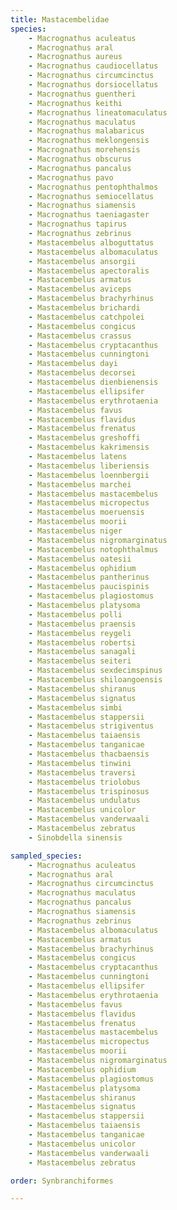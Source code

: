 ```yaml
---
title: Mastacembelidae
species:
    - Macrognathus aculeatus
    - Macrognathus aral
    - Macrognathus aureus
    - Macrognathus caudiocellatus
    - Macrognathus circumcinctus
    - Macrognathus dorsiocellatus
    - Macrognathus guentheri
    - Macrognathus keithi
    - Macrognathus lineatomaculatus
    - Macrognathus maculatus
    - Macrognathus malabaricus
    - Macrognathus meklongensis
    - Macrognathus morehensis
    - Macrognathus obscurus
    - Macrognathus pancalus
    - Macrognathus pavo
    - Macrognathus pentophthalmos
    - Macrognathus semiocellatus
    - Macrognathus siamensis
    - Macrognathus taeniagaster
    - Macrognathus tapirus
    - Macrognathus zebrinus
    - Mastacembelus alboguttatus
    - Mastacembelus albomaculatus
    - Mastacembelus ansorgii
    - Mastacembelus apectoralis
    - Mastacembelus armatus
    - Mastacembelus aviceps
    - Mastacembelus brachyrhinus
    - Mastacembelus brichardi
    - Mastacembelus catchpolei
    - Mastacembelus congicus
    - Mastacembelus crassus
    - Mastacembelus cryptacanthus
    - Mastacembelus cunningtoni
    - Mastacembelus dayi
    - Mastacembelus decorsei
    - Mastacembelus dienbienensis
    - Mastacembelus ellipsifer
    - Mastacembelus erythrotaenia
    - Mastacembelus favus
    - Mastacembelus flavidus
    - Mastacembelus frenatus
    - Mastacembelus greshoffi
    - Mastacembelus kakrimensis
    - Mastacembelus latens
    - Mastacembelus liberiensis
    - Mastacembelus loennbergii
    - Mastacembelus marchei
    - Mastacembelus mastacembelus
    - Mastacembelus micropectus
    - Mastacembelus moeruensis
    - Mastacembelus moorii
    - Mastacembelus niger
    - Mastacembelus nigromarginatus
    - Mastacembelus notophthalmus
    - Mastacembelus oatesii
    - Mastacembelus ophidium
    - Mastacembelus pantherinus
    - Mastacembelus paucispinis
    - Mastacembelus plagiostomus
    - Mastacembelus platysoma
    - Mastacembelus polli
    - Mastacembelus praensis
    - Mastacembelus reygeli
    - Mastacembelus robertsi
    - Mastacembelus sanagali
    - Mastacembelus seiteri
    - Mastacembelus sexdecimspinus
    - Mastacembelus shiloangoensis
    - Mastacembelus shiranus
    - Mastacembelus signatus
    - Mastacembelus simbi
    - Mastacembelus stappersii
    - Mastacembelus strigiventus
    - Mastacembelus taiaensis
    - Mastacembelus tanganicae
    - Mastacembelus thacbaensis
    - Mastacembelus tinwini
    - Mastacembelus traversi
    - Mastacembelus triolobus
    - Mastacembelus trispinosus
    - Mastacembelus undulatus
    - Mastacembelus unicolor
    - Mastacembelus vanderwaali
    - Mastacembelus zebratus
    - Sinobdella sinensis

sampled_species:
    - Macrognathus aculeatus
    - Macrognathus aral
    - Macrognathus circumcinctus
    - Macrognathus maculatus
    - Macrognathus pancalus
    - Macrognathus siamensis
    - Macrognathus zebrinus
    - Mastacembelus albomaculatus
    - Mastacembelus armatus
    - Mastacembelus brachyrhinus
    - Mastacembelus congicus
    - Mastacembelus cryptacanthus
    - Mastacembelus cunningtoni
    - Mastacembelus ellipsifer
    - Mastacembelus erythrotaenia
    - Mastacembelus favus
    - Mastacembelus flavidus
    - Mastacembelus frenatus
    - Mastacembelus mastacembelus
    - Mastacembelus micropectus
    - Mastacembelus moorii
    - Mastacembelus nigromarginatus
    - Mastacembelus ophidium
    - Mastacembelus plagiostomus
    - Mastacembelus platysoma
    - Mastacembelus shiranus
    - Mastacembelus signatus
    - Mastacembelus stappersii
    - Mastacembelus taiaensis
    - Mastacembelus tanganicae
    - Mastacembelus unicolor
    - Mastacembelus vanderwaali
    - Mastacembelus zebratus

order: Synbranchiformes

---
```


